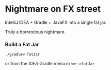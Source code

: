 # Nightmare on FX street

IntelliJ IDEA + Gradle + JavaFX into a single fat jar.

Truly a horrendous nightmare.

### Build a Fat Jar
```
./gradlew fatJar
```

or from the IDEA Gradle menu `other->fatJar`